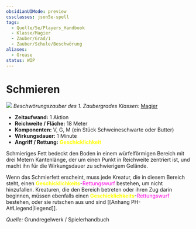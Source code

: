 ```yaml
---
obsidianUIMode: preview
cssclasses: json5e-spell
tags:
  - Quelle/5e/Players_Handbook
  - Klasse/Magier
  - Zauber/Grad/1
  - Zauber/Schule/Beschwörung
aliases:
  - Grease
status: WIP
---
```

# Schmieren
![](../../../99%20-%20Setup/Files/Bildersammlung/Symbolik/Beschwörungszauber.webp#token)
*Beschwörungszauber des 1. Zaubergrades*
*Klassen:* [Magier](../Charakteroptionen/Klassen/Magier.md)

- **Zeitaufwand:** 1 Aktion
- **Reichweite / Fläche:** 18 Meter
- **Komponenten:** V, G, M (ein Stück Schweineschwarte oder Butter)
- **Wirkungsdauer:** 1 Minute
- **Angriff / Rettung:** <font color="yellow">**Geschicklichkeit**</font>

Schmieriges Fett bedeckt den Boden in einem würfelförmigen Bereich mit drei Metern Kantenlänge, der um einen Punkt in Reichweite zentriert ist, und macht ihn für die Wirkungsdauer zu schwierigem Gelände.

Wenn das Schmierfett erscheint, muss jede Kreatur, die in diesem Bereich steht, einen <font color="yellow">**Geschicklichkeits**</font>-<font color="#FF00E0">Rettungswurf</font> bestehen, um nicht hinzufallen. Kreaturen, die den Bereich betreten oder ihren Zug darin beginnen, müssen ebenfalls einen <font color="yellow">**Geschicklichkeits**</font>-<font color="#FF00E0">Rettungswurf</font> bestehen, oder sie rutschen aus und sind [[Anhang PH-A#Liegend|liegend]].

 *Quelle:* Grundregelwerk / Spielerhandbuch
